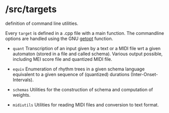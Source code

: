 # /src/targets
definition of command line utilities.

Every `target` is defined in a .cpp file with a main function.
The commandline options are handled using the GNU [getopt](https://www.gnu.org/software/libc/manual/html_node/Getopt.html) function.

* `quant` 
Transcription of an input given by a text or a MIDI file wrt a given automaton 
(stored in a file and called schema).
Various output possible, including MEI score file and quantized MIDI file.

- `equiv` 
Enumeration of rhythm trees in a given schema language 
equivalent to a given sequence of (quantized) durations (Inter-Onset-Intervals).

- `schemas`
Utilities for the construction of schema and computation of weights.

- `midiutils`
Utilities for reading MIDI files and conversion to text format.